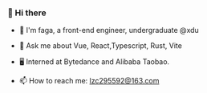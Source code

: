 ### 👋 Hi there 

* 🍅 I'm faga, a front-end engineer, undergraduate @xdu

* 🚀 Ask me about Vue, React,Typescript, Rust, Vite

*  :desktop_computer: Interned at Bytedance and Alibaba Taobao.

* 📫 How to reach me: lzc295592@163.com
